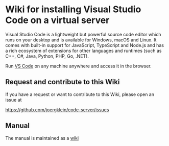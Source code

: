 # Wiki for installing Visual Studio Code on a virtual server

Visual Studio Code is a lightweight but powerful source code editor which runs on your desktop and is available for Windows, macOS and Linux. It comes with built-in support for JavaScript, TypeScript and Node.js and has a rich ecosystem of extensions for other languages and runtimes (such as C++, C#, Java, Python, PHP, Go, .NET).

Run [VS Code](https://github.com/Microsoft/vscode) on any machine anywhere and access it in the browser.

## Request and contribute to this Wiki

If you have a request or want to contribute to this Wiki, please open an issue at

https://github.com/joergklein/code-server/issues

## Manual

The manual is maintained as a [wiki](https://github.com/joergklein/code-server/wiki)
